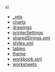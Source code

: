 xl

  * <a href="_rels/README.md">_rels</a>
  * <a href="charts/README.md">charts</a>
  * <a href="drawings/README.md">drawings</a>
  * <a href="printerSettings/README.md">printerSettings</a>
  * <a href="sharedStrings.xml">sharedStrings.xml</a>
  * <a href="styles.xml">styles.xml</a>
  * <a href="tables/README.md">tables</a>
  * <a href="theme/README.md">theme</a>
  * <a href="workbook.xml">workbook.xml</a>
  * <a href="worksheets/README.md">worksheets</a>
